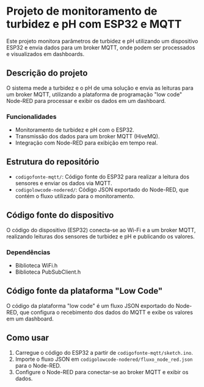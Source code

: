 # Projeto de monitoramento de turbidez e pH com ESP32 e MQTT

Este projeto monitora parâmetros de turbidez e pH utilizando um dispositivo ESP32 e envia dados para um broker MQTT, onde podem ser processados e visualizados em dashboards.

## Descrição do projeto
O sistema mede a turbidez e o pH de uma solução e envia as leituras para um broker MQTT, utilizando a plataforma de programação "low code" Node-RED para processar e exibir os dados em um dashboard.

### Funcionalidades
- Monitoramento de turbidez e pH com o ESP32.
- Transmissão dos dados para um broker MQTT (HiveMQ).
- Integração com Node-RED para exibição em tempo real.

## Estrutura do repositório
- `codigofonte-mqtt/`: Código fonte do ESP32 para realizar a leitura dos sensores e enviar os dados via MQTT.
- `codigolowcode-nodered/`: Código JSON exportado do Node-RED, que contém o fluxo utilizado para o monitoramento.

## Código fonte do dispositivo
O código do dispositivo (ESP32) conecta-se ao Wi-Fi e a um broker MQTT, realizando leituras dos sensores de turbidez e pH e publicando os valores.

### Dependências
- Biblioteca WiFi.h
- Biblioteca PubSubClient.h

## Código fonte da plataforma "Low Code"
O código da plataforma "low code" é um fluxo JSON exportado do Node-RED, que configura o recebimento dos dados do MQTT e exibe os valores em um dashboard.

## Como usar
1. Carregue o código do ESP32 a partir de `codigofonte-mqtt/sketch.ino`.
2. Importe o fluxo JSON em `codigolowcode-nodered/fluxo_node_red.json` para o Node-RED.
3. Configure o Node-RED para conectar-se ao broker MQTT e exibir os dados.
